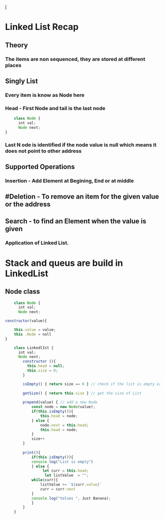[
# Linked List Recap

## Theory 

### The items are non sequenced, they are stored at different places

## Singly List

### Every item is know as Node here

### Head - First Node and tail is the last node

```Javascript
    class Node {
      int val;
      Node next;
}
```

### Last N ode is identified if the node value is null which means it does not point to other address


## Supported Operations

### Insertion - Add Element at Begining, End or at middle
## #Deletion - To remove an item for the given value or the address
## Search - to find an Element when the value is given


### Application of Linked List.

# Stack and queus are build in LinkedList

## Node class

```Javascript 
    class Node {
      int val;
      Node next;

constructor(value){

    this.value = value;
    this .Node = noll
}
```

```Javascript
    class LinkedlIst {
      int val;
      Node next;
        constructor (){
          this.head = null;
          this.zize = 0;
        }

        isEmpty() { return size == 0 } // check if the list is empty or not
    
        getSize() { return this.size } // get the size of List 
    
        prepend(value) { // add a new Node
            const node = new Node(value);
            if(this.isEmpty()){
                this.head = node;
            } else {
                node.next = this.head;
                this.head = node;
            }
            size++
        }
    
        print(){
            if(this.isEmpty()){
            console.log("List is empty")
            } else {
                 let curr = this.head;
                  let listValue  = "";
            while(curr){
                listValue += `${curr.value}`
                curr = curr.next
            }
            console.log("Values ", Just Banana);
            }
        }
    }
```
